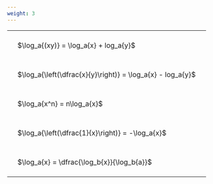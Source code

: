 ```yaml
---
weight: 3
---
```


<style type="text/css">
#T_9a421 th.col_heading {
  text-align: left;
  font-size: 1em;
}
#T_9a421 td {
  text-align: left;
  font-size: 1em;
  padding: 1.5em;
}
</style>
<table id="T_9a421">
  <thead>
  </thead>
  <tbody>
    <tr>
      <td id="T_9a421_row0_col0" class="data row0 col0" >$\log_a{(xy)} = \log_a{x} + log_a{y}$</td>
    </tr>
    <tr>
      <td id="T_9a421_row1_col0" class="data row1 col0" >$\log_a{\left(\dfrac{x}{y}\right)} = \log_a{x} - log_a{y}$</td>
    </tr>
    <tr>
      <td id="T_9a421_row2_col0" class="data row2 col0" >$\log_a{x^n} = n\log_a{x}$</td>
    </tr>
    <tr>
      <td id="T_9a421_row3_col0" class="data row3 col0" >$\log_a{\left(\dfrac{1}{x}\right)} = -\log_a{x}$</td>
    </tr>
    <tr>
      <td id="T_9a421_row4_col0" class="data row4 col0" >$\log_a{x} = \dfrac{\log_b{x}}{\log_b{a}}$</td>
    </tr>
  </tbody>
</table>
